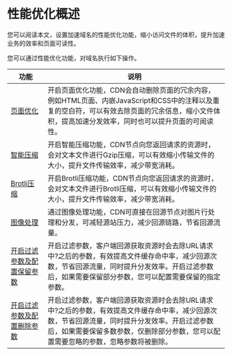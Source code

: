 # 性能优化概述

您可以阅读本文，设置加速域名的性能优化功能，缩小访问文件的体积，提升加速业务的效率和页面可读性。

您可以通过性能优化功能，对域名执行如下操作。

|功能|说明|
|--|--|
|[页面优化](/intl.zh-CN/域名管理/性能优化/页面优化.md)|开启页面优化功能，CDN会自动删除页面的冗余内容，例如HTML页面、内嵌JavaScript和CSS中的注释以及重复的空白符，可以有效去除页面的冗余信息，缩小文件体积，提高加速分发效率，同时也可以提升页面的可阅读性。|
|[智能压缩](/intl.zh-CN/域名管理/性能优化/智能压缩.md)|开启智能压缩功能，CDN节点向您返回请求的资源时，会对文本文件进行Gzip压缩，可以有效缩小传输文件的大小，提升文件传输效率，减少带宽消耗。|
|[Brotli压缩](/intl.zh-CN/域名管理/性能优化/Brotli压缩.md)|开启Brotli压缩功能，CDN节点向您返回请求的资源时，会对文本文件进行Brotli压缩，可以有效缩小传输文件的大小，提升文件传输效率，减少带宽消耗。|
|[图像处理](/intl.zh-CN/域名管理/性能优化/图像处理/图像处理概述.md)|通过图像处理功能，CDN可直接在回源节点对图片行处理和分发，可减轻源站压力，减少回源链路，节省回源流量。|
|[开启过滤参数及配置保留参数](/intl.zh-CN/域名管理/性能优化/开启过滤参数及配置保留参数.md)|开启过滤参数，客户端回源获取资源时会去除URL请求中?之后的参数，有效提高文件缓存命中率，减少回源次数，节省回源流量，同时提升分发效率。开启过滤参数后，如果需要保留部分参数，您可以配置需要保留的指定参数。|
|[开启过滤参数及配置删除参数](/intl.zh-CN/域名管理/性能优化/开启过滤参数及配置删除参数.md)|开启过滤参数，客户端回源获取资源时会去除URL请求中?之后的参数，有效提高文件缓存命中率，减少回源次数，节省回源流量，同时提升分发效率。开启过滤参数后，如果需要保留多数参数，仅删除部分参数，您可以配置需要忽略的参数，忽略参数将被删除。|

